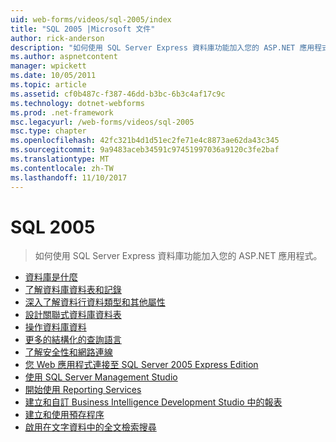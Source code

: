 ```yaml
---
uid: web-forms/videos/sql-2005/index
title: "SQL 2005 |Microsoft 文件"
author: rick-anderson
description: "如何使用 SQL Server Express 資料庫功能加入您的 ASP.NET 應用程式。"
ms.author: aspnetcontent
manager: wpickett
ms.date: 10/05/2011
ms.topic: article
ms.assetid: cf0b487c-f387-46dd-b3bc-6b3c4af17c9c
ms.technology: dotnet-webforms
ms.prod: .net-framework
msc.legacyurl: /web-forms/videos/sql-2005
msc.type: chapter
ms.openlocfilehash: 42fc321b4d1d51ec2fe71e4c8873ae62da43c345
ms.sourcegitcommit: 9a9483aceb34591c97451997036a9120c3fe2baf
ms.translationtype: MT
ms.contentlocale: zh-TW
ms.lasthandoff: 11/10/2017
---
```

<a name="sql-2005"></a>SQL 2005
====================
> 如何使用 SQL Server Express 資料庫功能加入您的 ASP.NET 應用程式。


- [資料庫是什麼](what-is-a-database.md)
- [了解資料庫資料表和記錄](understanding-database-tables-and-records.md)
- [深入了解資料行資料類型和其他屬性](more-about-column-data-types-and-other-properties.md)
- [設計關聯式資料庫資料表](designing-relational-database-tables.md)
- [操作資料庫資料](manipulating-database-data.md)
- [更多的結構化的查詢語言](more-structured-query-language.md)
- [了解安全性和網路連線](understanding-security-and-network-connectivity.md)
- [您 Web 應用程式連接至 SQL Server 2005 Express Edition](connecting-your-web-application-to-sql-server-2005-express-edition.md)
- [使用 SQL Server Management Studio](using-sql-server-management-studio.md)
- [開始使用 Reporting Services](getting-started-with-reporting-services.md)
- [建立和自訂 Business Intelligence Development Studio 中的報表](building-and-customizing-reports-in-business-intelligence-development-studio.md)
- [建立和使用預存程序](creating-and-using-stored-procedures.md)
- [啟用在文字資料中的全文檢索搜尋](enabling-full-text-search-in-your-text-data.md)
